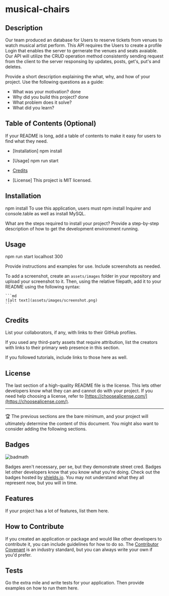 # musical-chairs

## Description

Our team produced an database for Users to reserve tickets from venues to watch musical artist perform. This API requires the Users to create a profile Login that enables the server to gernerate the venues and seats avaiable. Our API will utilize the CRUD operation method consistently sending request from the client to the server responsing by updates, posts, get's, put's and deletes. 


Provide a short description explaining the what, why, and how of your project. Use the following questions as a guide:

- What was your motivation? done
- Why did you build this project? done
- What problem does it solve?
- What did you learn?

## Table of Contents (Optional)

If your README is long, add a table of contents to make it easy for users to find what they need.

- [Installation] npm install

- [Usage] npm run start
- [Credits](#)
- [License] This project is MIT licensed. 

## Installation

npm install
To use this application, users must npm install Inquirer and console.table as well as install MySQL.

What are the steps required to install your project? Provide a step-by-step description of how to get the development environment running.

## Usage
npm run start 
localhost 300

Provide instructions and examples for use. Include screenshots as needed.

To add a screenshot, create an `assets/images` folder in your repository and upload your screenshot to it. Then, using the relative filepath, add it to your README using the following syntax:

    ```md
    ![alt text](assets/images/screenshot.png)
    ```

## Credits



List your collaborators, if any, with links to their GitHub profiles.

If you used any third-party assets that require attribution, list the creators with links to their primary web presence in this section.

If you followed tutorials, include links to those here as well.

## License

The last section of a high-quality README file is the license. This lets other developers know what they can and cannot do with your project. If you need help choosing a license, refer to [https://choosealicense.com/](https://choosealicense.com/).

---

🏆 The previous sections are the bare minimum, and your project will ultimately determine the content of this document. You might also want to consider adding the following sections.

## Badges

![badmath](https://img.shields.io/github/languages/top/lernantino/badmath)

Badges aren't necessary, per se, but they demonstrate street cred. Badges let other developers know that you know what you're doing. Check out the badges hosted by [shields.io](https://shields.io/). You may not understand what they all represent now, but you will in time.

## Features

If your project has a lot of features, list them here.

## How to Contribute

If you created an application or package and would like other developers to contribute it, you can include guidelines for how to do so. The [Contributor Covenant](https://www.contributor-covenant.org/) is an industry standard, but you can always write your own if you'd prefer.

## Tests

Go the extra mile and write tests for your application. Then provide examples on how to run them here.
